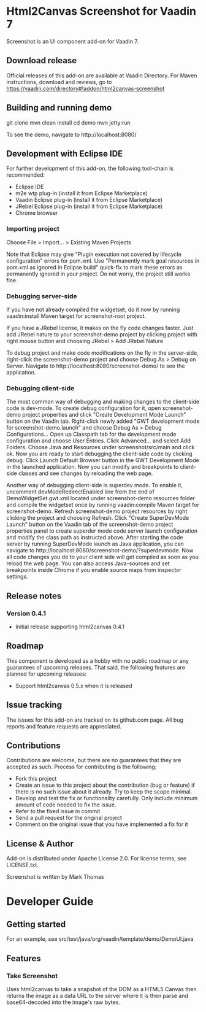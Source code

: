 # Html2Canvas Screenshot for Vaadin 7

Screenshot is an UI component add-on for Vaadin 7.

## Download release

Official releases of this add-on are available at Vaadin Directory. For Maven instructions, download and reviews, go to https://vaadin.com/directory#!addon/html2canvas-screenshot

## Building and running demo

git clone <url of the Screenshot repository>
mvn clean install
cd demo
mvn jetty:run

To see the demo, navigate to http://localhost:8080/

## Development with Eclipse IDE

For further development of this add-on, the following tool-chain is recommended:
- Eclipse IDE
- m2e wtp plug-in (install it from Eclipse Marketplace)
- Vaadin Eclipse plug-in (install it from Eclipse Marketplace)
- JRebel Eclipse plug-in (install it from Eclipse Marketplace)
- Chrome browser

### Importing project

Choose File > Import... > Existing Maven Projects

Note that Eclipse may give "Plugin execution not covered by lifecycle configuration" errors for pom.xml. Use "Permanently mark goal resources in pom.xml as ignored in Eclipse build" quick-fix to mark these errors as permanently ignored in your project. Do not worry, the project still works fine.

### Debugging server-side

If you have not already compiled the widgetset, do it now by running vaadin:install Maven target for screenshot-root project.

If you have a JRebel license, it makes on the fly code changes faster. Just add JRebel nature to your screenshot-demo project by clicking project with right mouse button and choosing JRebel > Add JRebel Nature

To debug project and make code modifications on the fly in the server-side, right-click the screenshot-demo project and choose Debug As > Debug on Server. Navigate to http://localhost:8080/screenshot-demo/ to see the application.

### Debugging client-side

The most common way of debugging and making changes to the client-side code is dev-mode. To create debug configuration for it, open screenshot-demo project properties and click "Create Development Mode Launch" button on the Vaadin tab. Right-click newly added "GWT development mode for screenshot-demo.launch" and choose Debug As > Debug Configurations... Open up Classpath tab for the development mode configuration and choose User Entries. Click Advanced... and select Add Folders. Choose Java and Resources under screenshot/src/main and click ok. Now you are ready to start debugging the client-side code by clicking debug. Click Launch Default Browser button in the GWT Development Mode in the launched application. Now you can modify and breakpoints to client-side classes and see changes by reloading the web page.

Another way of debugging client-side is superdev mode. To enable it, uncomment devModeRedirectEnabled line from the end of DemoWidgetSet.gwt.xml located under screenshot-demo resources folder and compile the widgetset once by running vaadin:compile Maven target for screenshot-demo. Refresh screenshot-demo project resources by right clicking the project and choosing Refresh. Click "Create SuperDevMode Launch" button on the Vaadin tab of the screenshot-demo project properties panel to create superder mode code server launch configuration and modify the class path as instructed above. After starting the code server by running SuperDevMode launch as Java application, you can navigate to http://localhost:8080/screenshot-demo/?superdevmode. Now all code changes you do to your client side will get compiled as soon as you reload the web page. You can also access Java-sources and set breakpoints inside Chrome if you enable source maps from inspector settings.


## Release notes

### Version 0.4.1
- Initial release supporting html2canvas 0.4.1

## Roadmap

This component is developed as a hobby with no public roadmap or any guarantees of upcoming releases. That said, the following features are planned for upcoming releases:
- Support html2canvas 0.5.x when it is released

## Issue tracking

The issues for this add-on are tracked on its github.com page. All bug reports and feature requests are appreciated.

## Contributions

Contributions are welcome, but there are no guarantees that they are accepted as such. Process for contributing is the following:
- Fork this project
- Create an issue to this project about the contribution (bug or feature) if there is no such issue about it already. Try to keep the scope minimal.
- Develop and test the fix or functionality carefully. Only include minimum amount of code needed to fix the issue.
- Refer to the fixed issue in commit
- Send a pull request for the original project
- Comment on the original issue that you have implemented a fix for it

## License & Author

Add-on is distributed under Apache License 2.0. For license terms, see LICENSE.txt.

Screenshot is written by Mark Thomas

# Developer Guide

## Getting started

For an example, see src/test/java/org/vaadin/template/demo/DemoUI.java

## Features

### Take Screenshot

Uses html2canvas to take a snapshot of the DOM as a HTML5 Canvas then returns the image as a data URL to the server where it is then
parse and base64-decoded into the image's raw bytes.

